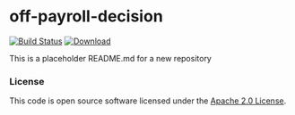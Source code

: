 
# off-payroll-decision

[![Build Status](https://travis-ci.org/hmrc/off-payroll-decision.svg?branch=master)](https://travis-ci.org/hmrc/off-payroll-decision) [ ![Download](https://api.bintray.com/packages/hmrc/releases/off-payroll-decision/images/download.svg) ](https://bintray.com/hmrc/releases/off-payroll-decision/_latestVersion)

This is a placeholder README.md for a new repository

### License

This code is open source software licensed under the [Apache 2.0 License]("http://www.apache.org/licenses/LICENSE-2.0.html").
    